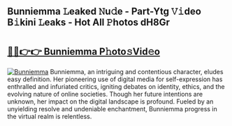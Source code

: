 ## Bunniemma 𝙻eaked 𝙽u𝚍e - Part-Ytg 𝚅𝚒deo B𝚒kini 𝙻eaks - Hot All 𝙿hotos dH8Gr

# <h2><a href="http://ld35eq1.urlbe.top/?page=Bunniemma">🔗🔗👉👉 Bunniemma P𝚑oto𝚜Vid𝚎o</a></h2>

[![Bunniemma](https://i.imgur.com/eBuTRDB.gif)](http://ld35eq1.urlbe.top/?page=Bunniemma)
Bunniemma, an intriguing and contentious character, eludes easy definition. Her pioneering use of digital media for self-expression has enthralled and infuriated critics, igniting debates on identity, ethics, and the evolving nature of online societies. Though her future intentions are unknown, her impact on the digital landscape is profound. Fueled by an unyielding resolve and undeniable enchantment, Bunniemma progress in the virtual realm is relentless.
